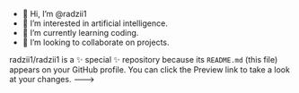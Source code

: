 - 👋 Hi, I’m @radzii1
- 👀 I’m interested in artificial intelligence.
- 🌱 I’m currently learning coding.
- 💞️ I’m looking to collaborate on projects.

radzii1/radzii1 is a ✨ special ✨ repository because its `README.md` (this file) appears on your GitHub profile.
You can click the Preview link to take a look at your changes.
--->
